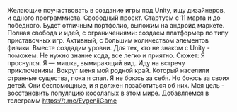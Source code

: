 Желающие поучаствовать в создание игры под Unity, ищу дизайнеров, и  одного программиста. Свободный проект.
Стартуем с 11 марта и до победного. Будет отличным портфолио, выложим на андройд маркете. 
Полная свобода и идей, с ограничениями: создаем платформер по типу приставочных игр. Активный, с большим количеством элементов физики. 
Вместе создадим уровни. Для тех, кто не знаком с Unity - поможем. Не нужно знание кода, все легко и приятно.
Сюжет: Я проснулся. Я — мишка, вымирающий вид. Иду на встречу приключениям. Вокруг меня мой родной край. Который населили странные существа, пока я спал. Я не боюсь за себя. Но боюсь за своих детей. Они беспомощные, и я должен позаботиться об них. Моя цель - восстановить популяцию косолапых в этом мире.
Добавляемся в телеграмм https://t.me/EvgeniiGame
